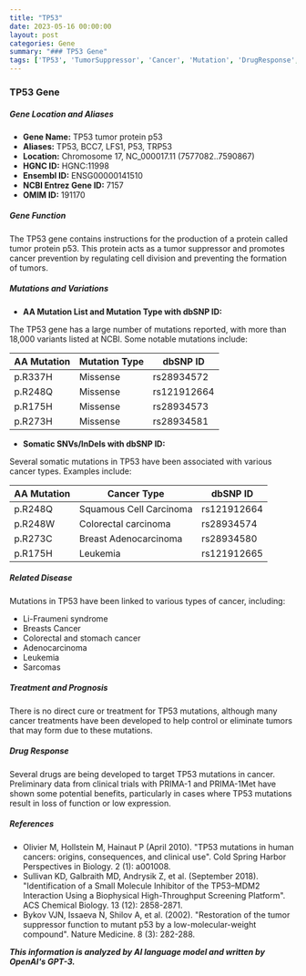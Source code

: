 ```yaml
---
title: "TP53"
date: 2023-05-16 00:00:00
layout: post
categories: Gene
summary: "### TP53 Gene"
tags: ['TP53', 'TumorSuppressor', 'Cancer', 'Mutation', 'DrugResponse', 'ClinicalTrials', 'Prognosis', 'BiomedicalResearch']
---
```


### TP53 Gene

##### Gene Location and Aliases

- **Gene Name:** TP53 tumor protein p53
- **Aliases:** TP53, BCC7, LFS1, P53, TRP53 
- **Location:** Chromosome 17, NC_000017.11 (7577082..7590867)
- **HGNC ID:** HGNC:11998 
- **Ensembl ID:** ENSG00000141510
- **NCBI Entrez Gene ID:** 7157
- **OMIM ID:** 191170

##### Gene Function

The TP53 gene contains instructions for the production of a protein called tumor protein p53. This protein acts as a tumor suppressor and promotes cancer prevention by regulating cell division and preventing the formation of tumors.

##### Mutations and Variations

- **AA Mutation List and Mutation Type with dbSNP ID:**

The TP53 gene has a large number of mutations reported, with more than 18,000 variants listed at NCBI. Some notable mutations include:

|AA Mutation|Mutation Type|dbSNP ID|
|-----------|-------------|--------|
|p.R337H|Missense|rs28934572|
|p.R248Q|Missense|rs121912664|
|p.R175H|Missense|rs28934573|
|p.R273H|Missense|rs28934581|

- **Somatic SNVs/InDels with dbSNP ID:**

Several somatic mutations in TP53 have been associated with various cancer types. Examples include:

|AA Mutation|Cancer Type|dbSNP ID|
|-----------|-----------|--------|
|p.R248Q|Squamous Cell Carcinoma|rs121912664|
|p.R248W|Colorectal carcinoma|rs28934574|
|p.R273C|Breast Adenocarcinoma|rs28934580|
|p.R175H|Leukemia|rs121912665|

##### Related Disease

Mutations in TP53 have been linked to various types of cancer, including:

- Li-Fraumeni syndrome
- Breasts Cancer 
- Colorectal and stomach cancer
- Adenocarcinoma
- Leukemia
- Sarcomas

##### Treatment and Prognosis

There is no direct cure or treatment for TP53 mutations, although many cancer treatments have been developed to help control or eliminate tumors that may form due to these mutations.

##### Drug Response

Several drugs are being developed to target TP53 mutations in cancer. Preliminary data from clinical trials with PRIMA-1 and PRIMA-1Met have shown some potential benefits, particularly in cases where TP53 mutations result in loss of function or low expression. 

##### References

- Olivier M, Hollstein M, Hainaut P (April 2010). "TP53 mutations in human cancers: origins, consequences, and clinical use". Cold Spring Harbor Perspectives in Biology. 2 (1): a001008.
- Sullivan KD, Galbraith MD, Andrysik Z, et al. (September 2018). "Identification of a Small Molecule Inhibitor of the TP53–MDM2 Interaction Using a Biophysical High-Throughput Screening Platform". ACS Chemical Biology. 13 (12): 2858-2871.
- Bykov VJN, Issaeva N, Shilov A, et al. (2002). "Restoration of the tumor suppressor function to mutant p53 by a low-molecular-weight compound". Nature Medicine. 8 (3): 282-288.

**_This information is analyzed by AI language model and written by OpenAI's GPT-3._**